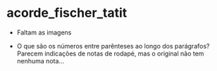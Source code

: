 # acorde_fischer_tatit


+ Faltam as imagens

+ O que são os números entre parênteses ao longo dos parágrafos? Parecem indicações de notas de rodapé, mas o original não tem nenhuma nota...
